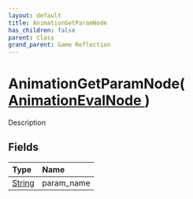 ```yaml
---
layout: default
title: AnimationGetParamNode
has_children: false
parent: Class
grand_parent: Game Reflection
---
```

# AnimationGetParamNode( [ AnimationEvalNode ](/riftbreaker-wiki/docs/game-reflection/classes/animation_eval_node/) )
Description 

## Fields

| Type | Name |
|:----------|:--------------|
| [String](/riftbreaker-wiki/docs/game-reflection/components/string/) | param_name |

